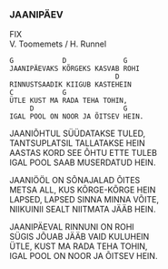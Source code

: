 ### JAANIPÄEV
FIX  
V. Toomemets / H. Runnel

    G            D              G
    JAANIPÄEVAKS KÕRGEKS KASVAB ROHI
                              D
    RINNUSTSAADIK KIIGUB KASTEHEIN
    C            G
    ÜTLE KUST MA RADA TEHA TOHIN,
         D                      G
    IGAL POOL ON NOOR JA ÕITSEV HEIN.

JAANIÕHTUL SÜÜDATAKSE TULED,  
TANTSUPLATSIL TALLATAKSE HEIN  
AASTAS KORD SEE ÕHTU ETTE TULEB  
IGAL POOL SAAB MUSERDATUD HEIN.

JAANIÖÖL ON SÕNAJALAD ÕITES  
METSA ALL, KUS KÕRGE-KÕRGE HEIN  
LAPSED, LAPSED SINNA MINNA VÕITE,  
NIIKUINII SEALT NIITMATA JÄÄB HEIN.

JAANIPÄEVAL RINNUNI ON ROHI  
SÜGIS JÕUAB JÄÄB VAID KULUHEIN  
ÜTLE, KUST MA RADA TEHA TOHIN,  
IGAL POOL ON NOOR JA ÕITSEV HEIN.
